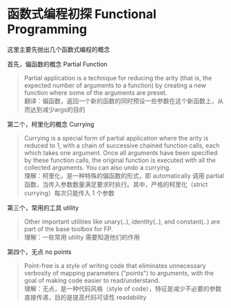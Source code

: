 # 函数式编程初探 Functional Programming

这里主要先抛出几个函数式编程的概念

首先，偏函数的概念 Partial Function
>Partial application is a technique for reducing the arity (that is, the expected number of arguments to a function) by creating a new function where some of the arguments are preset.  
>翻译：偏函数，返回一个新的函数的同时预设一些参数在这个新函数上，从而达到减少args的目的

第二个，柯里化的概念 Currying
>Currying is a special form of partial application where the arity is reduced to 1, with a chain of successive chained function calls, each which takes one argument. Once all arguments have been specified by these function calls, the original function is executed with all the collected arguments. You can also undo a currying.  
>理解：柯里化，是一种特殊的偏函数的形式，即 automatically 调用 partial 函数，当传入参数数量满足要求时执行。其中，严格的柯里化（strict currying）每次只能传入 1 个参数

第三个，常用的工具 utility
>Other important utilities like unary(..), identity(..), and constant(..) are part of the base toolbox for FP.  
>理解：一些常用 utility 需要知道他们的作用

第四个，无点 no points
>Point-free is a style of writing code that eliminates unnecessary verbosity of mapping parameters ("points") to arguments, with the goal of making code easier to read/understand.  
>理解：无点，是一种代码风格（style of code），特征是减少不必要的参数直接传递，目的是提高代码可读性 readability

